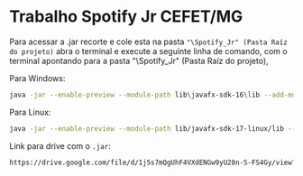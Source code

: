 # Trabalho Spotify Jr CEFET/MG

Para acessar a .jar recorte e cole esta na pasta `"\Spotify_Jr" (Pasta Raíz do projeto)` abra o terminal e execute a seguinte linha de comando, com o terminal apontando para a pasta "\Spotify_Jr"  (Pasta Raíz do projeto), 

Para Windows:

```bash
java -jar --enable-preview --module-path lib\javafx-sdk-16\lib --add-modules javafx.controls,javafx.fxml,javafx.media Spotify_Jr.jar
```

Para Linux:

```bash
java -jar --enable-preview --module-path lib/javafx-sdk-17-linux/lib --add-modules javafx.controls,javafx.fxml,javafx.media Spotify_Jr.jar
```

Link para drive com o `.jar`:

```bash
https://drive.google.com/file/d/1j5s7mQgUhF4VXdENGw9yU28n-S-FS4Gy/view?usp=sharing
```

